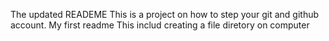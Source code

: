 The updated READEME This is a project on how to step your git and github account. My first readme
This includ creating a file diretory on computer
